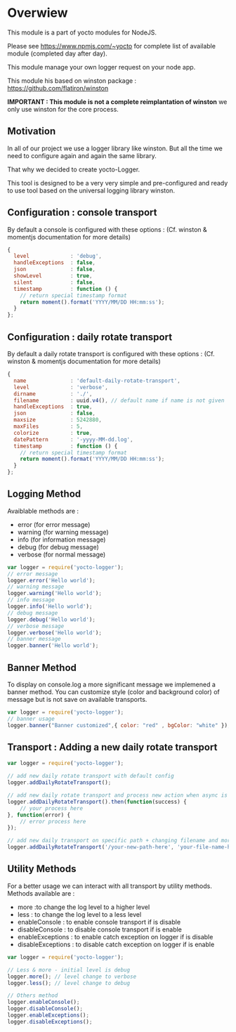 # Overwiew

This module is a part of yocto modules for NodeJS. 

Please see https://www.npmjs.com/~yocto for complete list of available module (completed day after day).

This module manage your own logger request on your node app.

This module his based on winston package : https://github.com/flatiron/winston

**IMPORTANT : This module is not a complete reimplantation of winston** we only use winston for the core process.

## Motivation

In all of our project we use a logger library like winston. But all the time we need to
configure again and again the same library. 

That why we decided to create yocto-Logger.

This tool is designed to be a very very simple and pre-configured and ready to use tool
based on the universal logging library winston.

## Configuration : console transport

By default a console is configured with these options : 
(Cf. winston & momentjs documentation for more details)

```javascript
{
  level             : 'debug',
  handleExceptions  : false,
  json              : false,
  showLevel         : true,
  silent            : false,
  timestamp         : function () {
    // return special timestamp format
    return moment().format('YYYY/MM/DD HH:mm:ss');
  }
};
```
## Configuration : daily rotate transport

By default a daily rotate transport is configured with these options : 
(Cf. winston & momentjs documentation for more details)

```javascript
{
  name              : 'default-daily-rotate-transport',
  level             : 'verbose',
  dirname           : './',
  filename          : uuid.v4(), // default name if name is not given
  handleExceptions  : true,
  json              : false,
  maxsize           : 5242880,
  maxFiles          : 5,
  colorize          : true,
  datePattern       : '-yyyy-MM-dd.log',
  timestamp         : function () {
    // return special timestamp format
    return moment().format('YYYY/MM/DD HH:mm:ss');
  }
};
```

## Logging Method

 Avaiblable methods are : 
 
- error (for error message)
- warning (for warning message)
- info (for information message)
- debug (for debug message)
- verbose (for normal message)

```javascript
var logger = require('yocto-logger');
// error message
logger.error('Hello world');
// warning message
logger.warning('Hello world');
// info message
logger.info('Hello world');
// debug message
logger.debug('Hello world');
// verbose message
logger.verbose('Hello world');
// banner message
logger.banner('Hello world');
```

## Banner Method 

To display on console.log a more significant message we implemened a banner method.
You can customize style (color and background color) of message but is not save on available transports.

```javascript
var logger = require('yocto-logger');
// banner usage
logger.banner("Banner customized",{ color: "red" , bgColor: "white" });
```

## Transport : Adding a new daily rotate transport

```javascript
var logger = require('yocto-logger');

// add new daily rotate transport with default config
logger.addDailyRotateTransport();

// add new daily rotate transport and process new action when async is finish
logger.addDailyRotateTransport().then(function(success) {
    // your process here
}, function(error) {
    // error process here
});

// add new daily transport on specific path + changing filename and more options
logger.addDailyRotateTransport('/your-new-path-here', 'your-file-name-here', {});
```

## Utility Methods

For a better usage we can interact with all transport by utility methods.
Methods available are : 

- more  :to change the log level to a higher level
- less  : to change the log level to a less level
- enableConsole : to enable console transport if is disable
- disableConsole : to disable console transport if is enable
- enableExceptions : to enable catch exception on logger if is disable
- disableExceptions : to disable catch exception on logger if is enable

```javascript
var logger = require('yocto-logger');

// Less & more - initial level is debug
logger.more(); // level change to verbose
logger.less(); // level change to debug

// Others method
logger.enableConsole();
logger.disableConsole();
logger.enableExceptions();
logger.disableExceptions();
```




